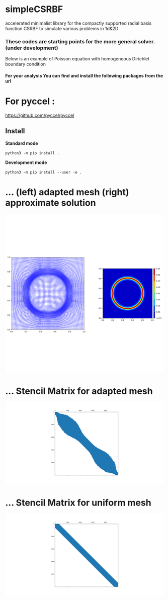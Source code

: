 # simpleCSRBF
accelerated minimalist library for the compactly supported radial basis function CSRBF to simulate various problems in 1d&2D

### These codes are starting points for the more general solver.(under development)

Below is an example of Poisson equation with homogeneous Dirichlet boundary condition


#### For your analysis You can find and install the following packages from the url

# For pyccel :
  
  https://github.com/pyccel/pyccel
## Install

**Standard mode**

```shell
python3 -m pip install .
```

**Development mode**

```shell
python3 -m pip install --user -e .

```
# ... (left) adapted mesh (right) approximate solution
![PNG](https://github.com/Bahari95/simpleCSRBF/blob/main/r_refinement_ex.png)

# ... Stencil Matrix for adapted mesh
![PNG](https://github.com/Bahari95/simpleCSRBF/blob/main/r-refinement_matrix.png)

# ... Stencil Matrix for uniform mesh
![PNG](https://github.com/Bahari95/simpleCSRBF/blob/main/uniform_matrix.png)

